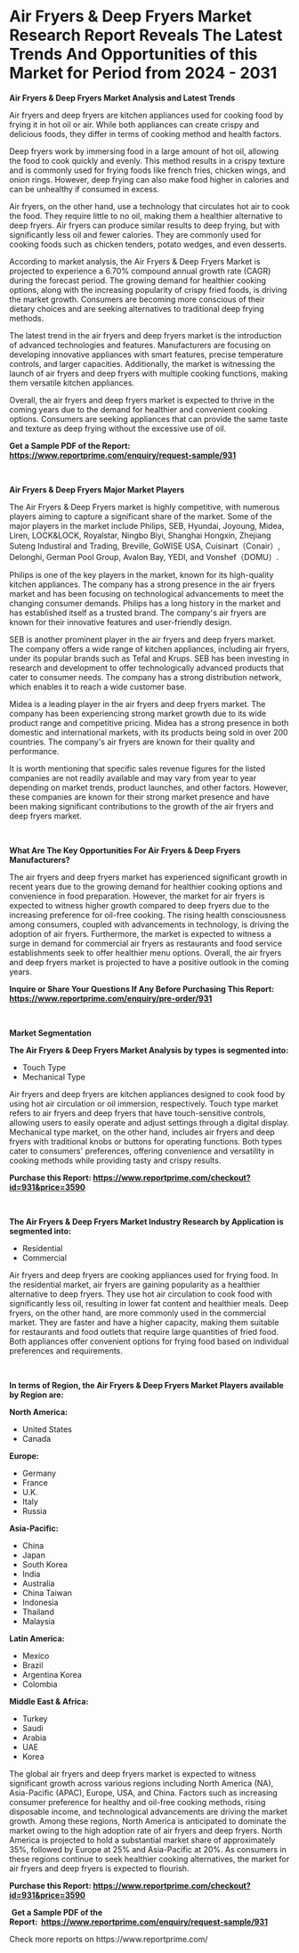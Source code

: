 <p><h1>Air Fryers & Deep Fryers Market Research Report Reveals The Latest Trends And Opportunities of this Market for Period from 2024 - 2031</h1></p><p><strong>Air Fryers & Deep Fryers Market Analysis and Latest Trends</strong></p>
<p><p>Air fryers and deep fryers are kitchen appliances used for cooking food by frying it in hot oil or air. While both appliances can create crispy and delicious foods, they differ in terms of cooking method and health factors.</p><p>Deep fryers work by immersing food in a large amount of hot oil, allowing the food to cook quickly and evenly. This method results in a crispy texture and is commonly used for frying foods like french fries, chicken wings, and onion rings. However, deep frying can also make food higher in calories and can be unhealthy if consumed in excess.</p><p>Air fryers, on the other hand, use a technology that circulates hot air to cook the food. They require little to no oil, making them a healthier alternative to deep fryers. Air fryers can produce similar results to deep frying, but with significantly less oil and fewer calories. They are commonly used for cooking foods such as chicken tenders, potato wedges, and even desserts.</p><p>According to market analysis, the Air Fryers & Deep Fryers Market is projected to experience a 6.70% compound annual growth rate (CAGR) during the forecast period. The growing demand for healthier cooking options, along with the increasing popularity of crispy fried foods, is driving the market growth. Consumers are becoming more conscious of their dietary choices and are seeking alternatives to traditional deep frying methods.</p><p>The latest trend in the air fryers and deep fryers market is the introduction of advanced technologies and features. Manufacturers are focusing on developing innovative appliances with smart features, precise temperature controls, and larger capacities. Additionally, the market is witnessing the launch of air fryers and deep fryers with multiple cooking functions, making them versatile kitchen appliances.</p><p>Overall, the air fryers and deep fryers market is expected to thrive in the coming years due to the demand for healthier and convenient cooking options. Consumers are seeking appliances that can provide the same taste and texture as deep frying without the excessive use of oil.</p></p>
<p><strong>Get a Sample PDF of the Report:&nbsp; <a href="https://www.reportprime.com/enquiry/request-sample/931">https://www.reportprime.com/enquiry/request-sample/931</a></strong></p>
<p>&nbsp;</p>
<p><strong>Air Fryers & Deep Fryers Major Market Players</strong></p>
<p><p>The Air Fryers & Deep Fryers market is highly competitive, with numerous players aiming to capture a significant share of the market. Some of the major players in the market include Philips, SEB, Hyundai, Joyoung, Midea, Liren, LOCK&LOCK, Royalstar, Ningbo Biyi, Shanghai Hongxin, Zhejiang Suteng Industiral and Trading, Breville, GoWISE USA, Cuisinart（Conair）, Delonghi, German Pool Group, Avalon Bay, YEDI, and Vonshef（DOMU）.</p><p>Philips is one of the key players in the market, known for its high-quality kitchen appliances. The company has a strong presence in the air fryers market and has been focusing on technological advancements to meet the changing consumer demands. Philips has a long history in the market and has established itself as a trusted brand. The company's air fryers are known for their innovative features and user-friendly design.</p><p>SEB is another prominent player in the air fryers and deep fryers market. The company offers a wide range of kitchen appliances, including air fryers, under its popular brands such as Tefal and Krups. SEB has been investing in research and development to offer technologically advanced products that cater to consumer needs. The company has a strong distribution network, which enables it to reach a wide customer base.</p><p>Midea is a leading player in the air fryers and deep fryers market. The company has been experiencing strong market growth due to its wide product range and competitive pricing. Midea has a strong presence in both domestic and international markets, with its products being sold in over 200 countries. The company's air fryers are known for their quality and performance.</p><p>It is worth mentioning that specific sales revenue figures for the listed companies are not readily available and may vary from year to year depending on market trends, product launches, and other factors. However, these companies are known for their strong market presence and have been making significant contributions to the growth of the air fryers and deep fryers market.</p></p>
<p>&nbsp;</p>
<p><strong>What Are The Key Opportunities For Air Fryers & Deep Fryers Manufacturers?</strong></p>
<p><p>The air fryers and deep fryers market has experienced significant growth in recent years due to the growing demand for healthier cooking options and convenience in food preparation. However, the market for air fryers is expected to witness higher growth compared to deep fryers due to the increasing preference for oil-free cooking. The rising health consciousness among consumers, coupled with advancements in technology, is driving the adoption of air fryers. Furthermore, the market is expected to witness a surge in demand for commercial air fryers as restaurants and food service establishments seek to offer healthier menu options. Overall, the air fryers and deep fryers market is projected to have a positive outlook in the coming years.</p></p>
<p><strong>Inquire or Share Your Questions If Any Before Purchasing This Report: <a href="https://www.reportprime.com/enquiry/pre-order/931">https://www.reportprime.com/enquiry/pre-order/931</a></strong></p>
<p>&nbsp;</p>
<p><strong>Market Segmentation</strong></p>
<p><strong>The Air Fryers & Deep Fryers Market Analysis by types is segmented into:</strong></p>
<p><ul><li>Touch Type</li><li>Mechanical Type</li></ul></p>
<p><p>Air fryers and deep fryers are kitchen appliances designed to cook food by using hot air circulation or oil immersion, respectively. Touch type market refers to air fryers and deep fryers that have touch-sensitive controls, allowing users to easily operate and adjust settings through a digital display. Mechanical type market, on the other hand, includes air fryers and deep fryers with traditional knobs or buttons for operating functions. Both types cater to consumers' preferences, offering convenience and versatility in cooking methods while providing tasty and crispy results.</p></p>
<p><strong>Purchase this Report:&nbsp;<a href="https://www.reportprime.com/checkout?id=931&price=3590">https://www.reportprime.com/checkout?id=931&price=3590</a></strong></p>
<p>&nbsp;</p>
<p><strong>The Air Fryers & Deep Fryers Market Industry Research by Application is segmented into:</strong></p>
<p><ul><li>Residential</li><li>Commercial</li></ul></p>
<p><p>Air fryers and deep fryers are cooking appliances used for frying food. In the residential market, air fryers are gaining popularity as a healthier alternative to deep fryers. They use hot air circulation to cook food with significantly less oil, resulting in lower fat content and healthier meals. Deep fryers, on the other hand, are more commonly used in the commercial market. They are faster and have a higher capacity, making them suitable for restaurants and food outlets that require large quantities of fried food. Both appliances offer convenient options for frying food based on individual preferences and requirements.</p></p>
<p>&nbsp;</p>
<p><strong>In terms of Region, the Air Fryers & Deep Fryers Market Players available by Region are:</strong></p>
<p>
    <p> <strong> North America: </strong>
        <ul>
            <li>United States</li>
            <li>Canada</li>
        </ul>
        </p> 
    <p> <strong> Europe: </strong>
        <ul>
            <li>Germany</li>
            <li>France</li>
            <li>U.K.</li>
            <li>Italy</li>
            <li>Russia</li>
        </ul>
        </p> 
    <p> <strong> Asia-Pacific: </strong>
        <ul>
            <li>China</li>
            <li>Japan</li>
            <li>South Korea</li>
            <li>India</li>
            <li>Australia</li>
            <li>China Taiwan</li>
            <li>Indonesia</li>
            <li>Thailand</li>
            <li>Malaysia</li>
        </ul>
        </p> 
    <p> <strong> Latin America: </strong>
        <ul>
            <li>Mexico</li>
            <li>Brazil</li>
            <li>Argentina Korea</li>
            <li>Colombia</li>
        </ul>
        </p> 
    <p> <strong> Middle East & Africa: </strong>
        <ul>
            <li>Turkey</li>
            <li>Saudi</li>
            <li>Arabia</li>
            <li>UAE</li>
            <li>Korea</li>
        </ul>
    </p>
    </p>
<p><p>The global air fryers and deep fryers market is expected to witness significant growth across various regions including North America (NA), Asia-Pacific (APAC), Europe, USA, and China. Factors such as increasing consumer preference for healthy and oil-free cooking methods, rising disposable income, and technological advancements are driving the market growth. Among these regions, North America is anticipated to dominate the market owing to the high adoption rate of air fryers and deep fryers. North America is projected to hold a substantial market share of approximately 35%, followed by Europe at 25% and Asia-Pacific at 20%. As consumers in these regions continue to seek healthier cooking alternatives, the market for air fryers and deep fryers is expected to flourish.</p></p>
<p><strong>Purchase this Report: <a href="https://www.reportprime.com/checkout?id=931&price=3590">https://www.reportprime.com/checkout?id=931&price=3590</a></strong></p>
<p>&nbsp;<strong>Get a Sample PDF of the Report:&nbsp;&nbsp;<a href="https://www.reportprime.com/enquiry/request-sample/931">https://www.reportprime.com/enquiry/request-sample/931</a></strong></p>
<p><strong></strong></p>
<p>Check more reports on https://www.reportprime.com/</p>